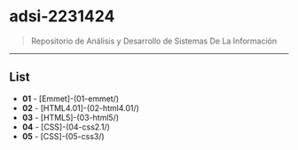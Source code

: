 # adsi-2231424
>Repositorio de Análisis y Desarrollo de Sistemas De La Información
---
## List

- **01** - [Emmet]-(01-emmet/)
- **02** - [HTML4.01]-(02-html4.01/)
- **03** - [HTML5]-(03-html5/)
- **04** - [CSS]-(04-css2.1/)
- **05** - [CSS]-(05-css3/)


